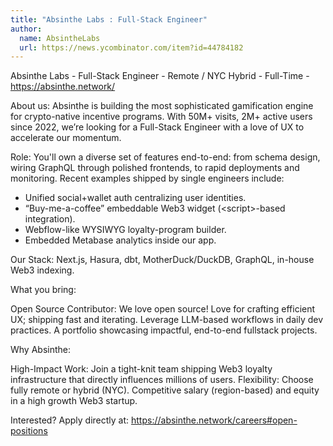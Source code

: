```yaml
---
title: "Absinthe Labs : Full-Stack Engineer"
author:
  name: AbsintheLabs
  url: https://news.ycombinator.com/item?id=44784182
---
```


<JobNavigation />

Absinthe Labs - Full-Stack Engineer - Remote &#x2F; NYC Hybrid - Full-Time - <a href="https:&#x2F;&#x2F;absinthe.network&#x2F;" rel="nofollow">https:&#x2F;&#x2F;absinthe.network&#x2F;</a>

About us:
Absinthe is building the most sophisticated gamification engine for crypto-native incentive programs. With 50M+ visits, 2M+ active users since 2022, we’re looking for a Full-Stack Engineer with a love of UX to accelerate our momentum.

Role:
You&#x27;ll own a diverse set of features end-to-end: from schema design, wiring GraphQL through polished frontends, to rapid deployments and monitoring. Recent examples shipped by single engineers include:
- Unified social+wallet auth centralizing user identities.
- “Buy-me-a-coffee” embeddable Web3 widget (&lt;script&gt;-based integration).
- Webflow-like WYSIWYG loyalty-program builder.
- Embedded Metabase analytics inside our app.

Our Stack: Next.js, Hasura, dbt, MotherDuck&#x2F;DuckDB, GraphQL, in-house Web3 indexing.

What you bring:

Open Source Contributor:  We love open source!
Love for crafting efficient UX; shipping fast and iterating.
Leverage LLM-based workflows in daily dev practices.
A portfolio showcasing impactful, end-to-end fullstack projects.

Why Absinthe:

High-Impact Work: Join a tight-knit team shipping Web3 loyalty infrastructure that directly influences millions of users.
Flexibility: Choose fully remote or hybrid (NYC).
Competitive salary (region-based) and equity in a high growth Web3 startup.

Interested? Apply directly at: <a href="https:&#x2F;&#x2F;absinthe.network&#x2F;careers#open-positions" rel="nofollow">https:&#x2F;&#x2F;absinthe.network&#x2F;careers#open-positions</a>
<JobApplication />
